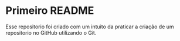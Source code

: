 
# Primeiro README

Esse repositorio foi criado com um intuito da praticar a criação de um repositorio no GitHub utilizando o Git.
